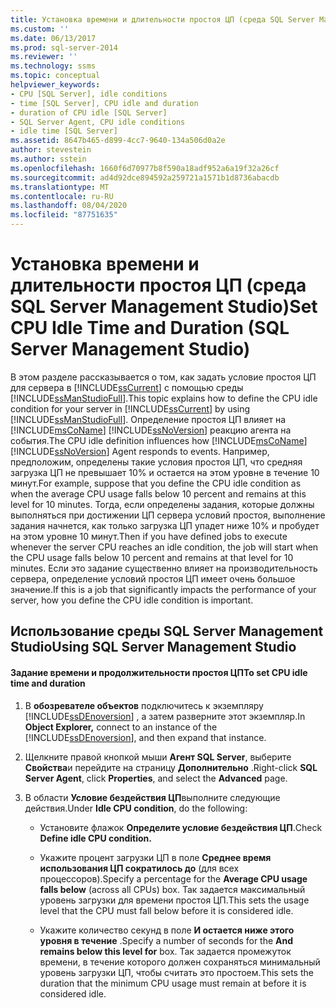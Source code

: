 ```yaml
---
title: Установка времени и длительности простоя ЦП (среда SQL Server Management Studio) | Документация Майкрософт
ms.custom: ''
ms.date: 06/13/2017
ms.prod: sql-server-2014
ms.reviewer: ''
ms.technology: ssms
ms.topic: conceptual
helpviewer_keywords:
- CPU [SQL Server], idle conditions
- time [SQL Server], CPU idle and duration
- duration of CPU idle [SQL Server]
- SQL Server Agent, CPU idle conditions
- idle time [SQL Server]
ms.assetid: 8647b465-d899-4cc7-9640-134a506d0a2e
author: stevestein
ms.author: sstein
ms.openlocfilehash: 1660f6d70977b8f590a18adf952a6a19f32a26cf
ms.sourcegitcommit: ad4d92dce894592a259721a1571b1d8736abacdb
ms.translationtype: MT
ms.contentlocale: ru-RU
ms.lasthandoff: 08/04/2020
ms.locfileid: "87751635"
---
```

# <a name="set-cpu-idle-time-and-duration-sql-server-management-studio"></a><span data-ttu-id="e8009-102">Установка времени и длительности простоя ЦП (среда SQL Server Management Studio)</span><span class="sxs-lookup"><span data-stu-id="e8009-102">Set CPU Idle Time and Duration (SQL Server Management Studio)</span></span>
  <span data-ttu-id="e8009-103">В этом разделе рассказывается о том, как задать условие простоя ЦП для сервера в [!INCLUDE[ssCurrent](../../includes/sscurrent-md.md)] с помощью среды [!INCLUDE[ssManStudioFull](../../includes/ssmanstudiofull-md.md)].</span><span class="sxs-lookup"><span data-stu-id="e8009-103">This topic explains how to define the CPU idle condition for your server in [!INCLUDE[ssCurrent](../../includes/sscurrent-md.md)] by using [!INCLUDE[ssManStudioFull](../../includes/ssmanstudiofull-md.md)].</span></span> <span data-ttu-id="e8009-104">Определение простоя ЦП влияет на [!INCLUDE[msCoName](../../includes/msconame-md.md)] [!INCLUDE[ssNoVersion](../../includes/ssnoversion-md.md)] реакцию агента на события.</span><span class="sxs-lookup"><span data-stu-id="e8009-104">The CPU idle definition influences how [!INCLUDE[msCoName](../../includes/msconame-md.md)] [!INCLUDE[ssNoVersion](../../includes/ssnoversion-md.md)] Agent responds to events.</span></span> <span data-ttu-id="e8009-105">Например, предположим, определены такие условия простоя ЦП, что средняя загрузка ЦП не превышает 10% и остается на этом уровне в течение 10 минут.</span><span class="sxs-lookup"><span data-stu-id="e8009-105">For example, suppose that you define the CPU idle condition as when the average CPU usage falls below 10 percent and remains at this level for 10 minutes.</span></span> <span data-ttu-id="e8009-106">Тогда, если определены задания, которые должны выполняться при достижении ЦП сервера условий простоя, выполнение задания начнется, как только загрузка ЦП упадет ниже 10% и пробудет на этом уровне 10 минут.</span><span class="sxs-lookup"><span data-stu-id="e8009-106">Then if you have defined jobs to execute whenever the server CPU reaches an idle condition, the job will start when the CPU usage falls below 10 percent and remains at that level for 10 minutes.</span></span> <span data-ttu-id="e8009-107">Если это задание существенно влияет на производительность сервера, определение условий простоя ЦП имеет очень большое значение.</span><span class="sxs-lookup"><span data-stu-id="e8009-107">If this is a job that significantly impacts the performance of your server, how you define the CPU idle condition is important.</span></span>  
  
##  <a name="using-sql-server-management-studio"></a><a name="SSMSProcedure"></a> <span data-ttu-id="e8009-108">Использование среды SQL Server Management Studio</span><span class="sxs-lookup"><span data-stu-id="e8009-108">Using SQL Server Management Studio</span></span>  
  
#### <a name="to-set-cpu-idle-time-and-duration"></a><span data-ttu-id="e8009-109">Задание времени и продолжительности простоя ЦП</span><span class="sxs-lookup"><span data-stu-id="e8009-109">To set CPU idle time and duration</span></span>  
  
1.  <span data-ttu-id="e8009-110">В **обозревателе объектов** подключитесь к экземпляру [!INCLUDE[ssDEnoversion](../../includes/ssdenoversion-md.md)] , а затем разверните этот экземпляр.</span><span class="sxs-lookup"><span data-stu-id="e8009-110">In **Object Explorer,** connect to an instance of the [!INCLUDE[ssDEnoversion](../../includes/ssdenoversion-md.md)], and then expand that instance.</span></span>  
  
2.  <span data-ttu-id="e8009-111">Щелкните правой кнопкой мыши **Агент SQL Server**, выберите **Свойства**и перейдите на страницу **Дополнительно** .</span><span class="sxs-lookup"><span data-stu-id="e8009-111">Right-click **SQL Server Agent**, click **Properties**, and select the **Advanced** page.</span></span>  
  
3.  <span data-ttu-id="e8009-112">В области **Условие бездействия ЦП**выполните следующие действия.</span><span class="sxs-lookup"><span data-stu-id="e8009-112">Under **Idle CPU condition**, do the following:</span></span>  
  
    -   <span data-ttu-id="e8009-113">Установите флажок **Определите условие бездействия ЦП**.</span><span class="sxs-lookup"><span data-stu-id="e8009-113">Check **Define idle CPU condition.**</span></span>  
  
    -   <span data-ttu-id="e8009-114">Укажите процент загрузки ЦП в поле **Среднее время использования ЦП сократилось до** (для всех процессоров).</span><span class="sxs-lookup"><span data-stu-id="e8009-114">Specify a percentage for the **Average CPU usage falls below** (across all CPUs) box.</span></span> <span data-ttu-id="e8009-115">Так задается максимальный уровень загрузки для времени простоя ЦП.</span><span class="sxs-lookup"><span data-stu-id="e8009-115">This sets the usage level that the CPU must fall below before it is considered idle.</span></span>  
  
    -   <span data-ttu-id="e8009-116">Укажите количество секунд в поле **И остается ниже этого уровня в течение** .</span><span class="sxs-lookup"><span data-stu-id="e8009-116">Specify a number of seconds for the **And remains below this level for** box.</span></span> <span data-ttu-id="e8009-117">Так задается промежуток времени, в течение которого должен сохраняться минимальный уровень загрузки ЦП, чтобы считать это простоем.</span><span class="sxs-lookup"><span data-stu-id="e8009-117">This sets the duration that the minimum CPU usage must remain at before it is considered idle.</span></span>  
  
  

